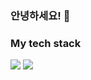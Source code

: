 ### 안녕하세요! 👋

<h3> My tech stack </h3>
<img src="https://img.shields.io/badge/Python-3766AB?style=flat-square&logo=Python&logoColor=white">
<img src="https://img.shields.io/badge/CSS-#1572B6?style=flat-square&logo=CSS3&logoColor=white">
